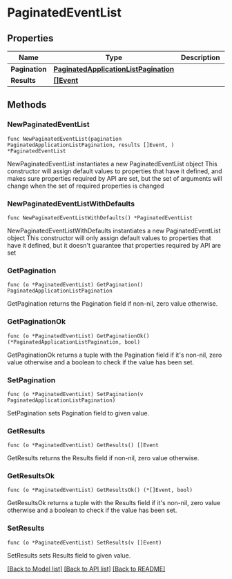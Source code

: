 # PaginatedEventList

## Properties

Name | Type | Description | Notes
------------ | ------------- | ------------- | -------------
**Pagination** | [**PaginatedApplicationListPagination**](PaginatedApplicationListPagination.md) |  | 
**Results** | [**[]Event**](Event.md) |  | 

## Methods

### NewPaginatedEventList

`func NewPaginatedEventList(pagination PaginatedApplicationListPagination, results []Event, ) *PaginatedEventList`

NewPaginatedEventList instantiates a new PaginatedEventList object
This constructor will assign default values to properties that have it defined,
and makes sure properties required by API are set, but the set of arguments
will change when the set of required properties is changed

### NewPaginatedEventListWithDefaults

`func NewPaginatedEventListWithDefaults() *PaginatedEventList`

NewPaginatedEventListWithDefaults instantiates a new PaginatedEventList object
This constructor will only assign default values to properties that have it defined,
but it doesn't guarantee that properties required by API are set

### GetPagination

`func (o *PaginatedEventList) GetPagination() PaginatedApplicationListPagination`

GetPagination returns the Pagination field if non-nil, zero value otherwise.

### GetPaginationOk

`func (o *PaginatedEventList) GetPaginationOk() (*PaginatedApplicationListPagination, bool)`

GetPaginationOk returns a tuple with the Pagination field if it's non-nil, zero value otherwise
and a boolean to check if the value has been set.

### SetPagination

`func (o *PaginatedEventList) SetPagination(v PaginatedApplicationListPagination)`

SetPagination sets Pagination field to given value.


### GetResults

`func (o *PaginatedEventList) GetResults() []Event`

GetResults returns the Results field if non-nil, zero value otherwise.

### GetResultsOk

`func (o *PaginatedEventList) GetResultsOk() (*[]Event, bool)`

GetResultsOk returns a tuple with the Results field if it's non-nil, zero value otherwise
and a boolean to check if the value has been set.

### SetResults

`func (o *PaginatedEventList) SetResults(v []Event)`

SetResults sets Results field to given value.



[[Back to Model list]](../README.md#documentation-for-models) [[Back to API list]](../README.md#documentation-for-api-endpoints) [[Back to README]](../README.md)


